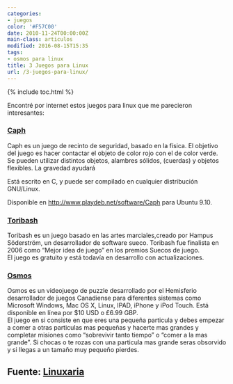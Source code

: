 ```yaml
---
categories:
- juegos
color: '#F57C00'
date: 2010-11-24T00:00:00Z
main-class: articulos
modified: 2016-08-15T15:35
tags:
- osmos para linux
title: 3 Juegos para Linux
url: /3-juegos-para-linux/
---
```


{% include toc.html %}

Encontré por internet estos juegos para linux que me parecieron interesantes:

### <a href="http://sourceforge.net/projects/caphgame/" target="_blank">Caph</a>

Caph es un juego de recinto de seguridad, basado en la física. El objetivo del juego es hacer contactar el objeto de color rojo con el de color verde. Se pueden utilizar distintos objetos, alambres sólidos, (cuerdas) y objetos flexibles. La gravedad ayudará  

Está escrito en C, y puede ser compilado en cualquier distribución GNU/Linux.

Disponible en http://www.playdeb.net/software/Caph para Ubuntu 9.10.

### <a href="http://www.toribash.com/" target="_blank">Toribash</a>

Toribash es un juego basado en las artes marciales,creado por Hampus Söderström, un desarrollador de software sueco. Toribash fue finalista en 2006 como &#8220;Mejor idea de juego&#8221; en los premios Suecos de juego.  
El juego es gratuito y está todavía en desarrollo con actualizaciones.

### <a href="http://www.hemispheregames.com/osmos/" target="_blank">Osmos</a>

Osmos es un videojuego de puzzle desarrollado por el Hemisferio desarrollador de juegos Canadiense para diferentes sistemas como Microsoft Windows, Mac OS X, Linux, IPAD, iPhone y iPod Touch. Está disponible en línea por $10 USD o £6.99 GBP.  
El juego en si consiste en que eres una pequeña particula y debes empezar a comer a otras particulas mas pequeñas y hacerte mas grandes y completar misiones como “sobrevivir tanto tiempo” o “comer a la mas grande”. Si chocas o te rozas con una particula mas grande seras obsorvido y si llegas a un tamaño muy pequeño pierdes.

## Fuente: <a href="http://www.linuxaria.com/" target="_blank">Linuxaria</a> 
